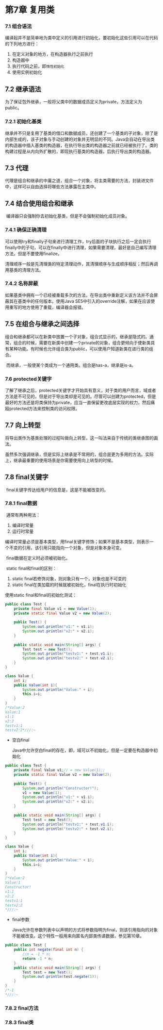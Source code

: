# 第7章 复用类

### 7.1 组合语法

​	编译起并不是简单地为类中定义的引用进行初始化，要初始化这些引用可以在代码的下列地方进行：

1. 在定义对象的地方，在构造器执行之前执行
2. 构造器中
3. 执行代码之前，即```惰性初始化```
4. 使用实例初始化

## 7.2 继承语法

​	为了保证包外继承，一般将父类中的数据成员定义为private，方法定义为public。

### 7.2.1 初始化基类

​	继承并不只是复用了基类的借口和数据成员，还创建了一个基类的子对象，除了是内部生成的，该子对象与手动创建的对象并无明显的不同。Java会自动在导出类的构造器中插入基类的构造器，在执行导出类的构造器之前就已经被执行了。类的构建过程是从内向外扩散的，即现执行基类的构造器，后执行导出类的构造器。

## 7.3 代理

​	代理是组合和继承的中庸之道，组合一个对象，将主类需要的方法，封装进文件中，这样可以自由选择将哪些方法暴露在主类中。

## 7.4 结合使用组合和继承

​	编译器只会强制你去初始化基类，但是不会强制初始化成员对象。

### 7.4.1 确保正确清理

​	可以使用try和finally子句来进行清理工作，try后面的子块执行之后一定会执行finally中的子句，可以在finally中进行清理，如果需要清理，最好是自己编写清理方法，但是不要使用finalize。

​	清理顺序一般是先清理类的特定清理动作，其清理顺序与生成顺序相反；然后再调用基类的清理方法。

### 7.4.2 名称屏蔽

​	如果基类中拥有一个已经被重载多次的方法，在导出类中重新定义该方法并不会屏蔽其在基类中的任何版本。使用Java SE5中引入的override注解，如果在应该使用重写的地方使用了重载，编译器会报错。

## 7.5 在组合与继承之间选择

​	组合和继承都可以在新类中放置一个子对象，组合式显示的，继承是隐式的。通常，组合的时候，需要在新类中创建一个private的对象，组合更倾向于使新类具有某种功能。有时候也允许组合类为public，可以使用户知道新类在进行类的组合。

​	而继承，一般使某个类成为一个通用类。组合是has-a，继承是is-a。

### 7.6 protected关键字

​	了解了继承之后，protected关键字才开始具有意义，对于类的用户而言，域或者方法是不可见的，但是对于导出类却是可见的。尽管可以创建为protected，但是最好的方法还是将类保持为private，应当一直保留更改底层实现的权力，然后痛殴protected方法来控制类的访问权限。

## 7.7 向上转型

​	将导出类作为基类处理的过程叫做向上转型，这一叫法来自于传统的类继承图的画法。

​	虽然多次强调继承，但是实际上继承是不常用的，组合是更为多用的方法。实际上，继承最重要的使用场景是你需要使用向上转型的时候。

## 7.8 final关键字

​	final关键字传达给用户的信息是，这是不能被改变的。

### 7.8.1 final数据

​	通常有两种用法：

1. 编译时常量
2. 运行时常量

​        编译时常量必须是基本类型，用final关键字修饰；如果不是基本类型，则表示一个不变的引用，该引用只能指向一个对象，但是对象本身可变。

​	final数据在定义时必须被初始化。

​	static final和final的区别：

1. static final若修饰对象，则对象只有一个，对象也是不可变的
2. static final在类加载的时候就被初始化，final在执行时初始化

使用static final和final的初始化测试：

```java
public class Test {
	private final Value v1 = new Value(1);
	private static final Value v2 = new Value(2);
	
	public Test() {
		System.out.println("v1:" + v1.i);
		System.out.println("v2:" + v2.i);
	}
	
	public static void main(String[] args) {
		Test test = new Test();
		System.out.println("testv1:" + test.v1.i);
		System.out.println("testv2:" + test.v2.i);
	}
}

class Value {
	int i;
	public Value(int i){
		System.out.println("Value:" + i);
		this.i=i;
	}
}
/*Value:2
Value:1
v1:1
v2:2
testv1:1
testv2:2*///:~
```

- 空白final

  ​	Java中允许空白final的存在，即，域可以不初始化，但是一定要在构造器中初始化

```java
public class Test {
	private final Value v1;// = new Value(1);;
	private static final Value v2 = new Value(2);
	
	public Test() {
		System.out.println("Constructor!");
		v1 = new Value(1);
		System.out.println("v1:" + v1.i);
		System.out.println("v2:" + v2.i);
	}
	
	public static void main(String[] args) {
		Test test = new Test();
		System.out.println("testv1:" + test.v1.i);
		System.out.println("testv2:" + test.v2.i);
	}
}

class Value {
	int i;
	public Value(int i){
		System.out.println("Value:" + i);
		this.i=i;
	}
}
/*Value:2
Value:1
Constructor!
v1:1
v2:2
testv1:1
testv2:2
*///:~
```

- final参数

  ​	Java允许在参数列表中以声明的方式将参数指明为final，则该引用指向的对象不能被改变。这个特性一般用来向匿名内部类传递数据，参见第10章。

```java
public class Test {
	public int negate(final int n) {
		//n = -1 * n;
		return -1 * n;
	}
	public static void main(String[] args) {
		Test test = new Test();
		System.out.println(test.negate(1));
	}
}
/*-1
*///:~
```

### 7.8.2 final方法 



### 7.8.3 final类